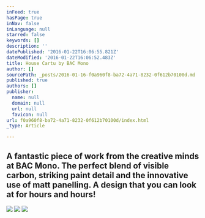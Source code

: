 ```yaml
---
inFeed: true
hasPage: true
inNav: false
inLanguage: null
starred: false
keywords: []
description: ''
datePublished: '2016-01-22T16:06:55.821Z'
dateModified: '2016-01-22T16:06:52.483Z'
title: House Cartu by BAC Mono
author: []
sourcePath: _posts/2016-01-16-f0a960f8-ba72-4a71-8232-0f612b70100d.md
published: true
authors: []
publisher:
  name: null
  domain: null
  url: null
  favicon: null
url: f0a960f8-ba72-4a71-8232-0f612b70100d/index.html
_type: Article

---
```

## A fantastic piece of work from the creative minds at BAC Mono. The perfect blend of visible carbon, striking paint detail and the innovative use of matt panelling. A design that you can look at for hours and hours!
![](https://the-grid-user-content.s3-us-west-2.amazonaws.com/98208488-3230-4819-9abc-fd4cb550e395.jpg)
![](https://the-grid-user-content.s3-us-west-2.amazonaws.com/cc85eca8-3ff2-4c80-8cf6-05536bfc81f0.jpg)
![](https://the-grid-user-content.s3-us-west-2.amazonaws.com/76367e8d-8395-4aaf-8c49-ea59f6e808f8.jpg)